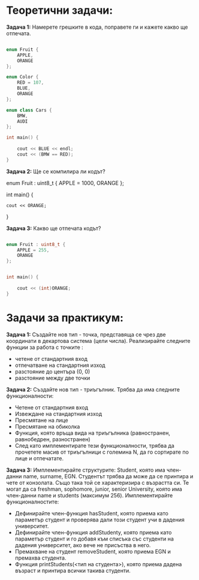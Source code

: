 # Теоретични задачи:

**Задача 1:** Намерете грешките в кода, поправете ги и кажете какво ще отпечата.
```c++

enum Fruit {
	APPLE,
	ORANGE
};

enum Color {
	RED = 107,
	BLUE,
	ORANGE
};

enum class Cars {
	BMW,
	AUDI
};

int main() {
    
	cout << BLUE << endl;
	cout << (BMW == RED);
}

```
**Задача 2:** Ще се компилира ли кодът?

enum Fruit : uint8_t {
	APPLE = 1000,
	ORANGE
};


int main() {
    
	cout << ORANGE;
}
 
**Задача 3:** Какво ще отпечата кодът?


```c++

enum Fruit : uint8_t {
	APPLE = 255,
	ORANGE
};


int main() {
    
	cout << (int)ORANGE;
}

```

# Задачи за практикум:

**Задача 1:** Създайте нов тип - точка, представяща се чрез две координати в декартова система (цели числа). Реализирайте следните функции за работа с точките : 
- четене от стандартния вход
- отпечатване на стандартния изход 
- разстояние до центъра (0, 0) 
- разстояние между две точки


**Задача 2:** Създайте нов тип - триъгълник. Трябва да има следните функционалности:
- Четене от стандартния вход
- Извеждане на стандартния изход
- Пресмятане на лице
- Пресмятане на обиколка
- Функция, която връща вида на триъгълника (равностранен, равнобедрен, разностранен)
- След като имплементирате тези функционалности, трябва да прочетете масив от триъгълници с големина N,
да го сортирате по лице и отпечатате.


**Задача 3:** Имплементирайте структурите:
Student, която има член-данни name, surname, EGN. Студентът трябва да може да се принтира и чете от конзолата. Също така той се характеризира с възрастта си. Те могат да са freshman, sophomore, junior, senior
University, която има член-данни name и students (максимум 256).
Имплементирайте функционалностите:
- Дефинирайте член-функция hasStudent, която приема като параметър студент и проверява дали този студент учи в дадения университет.
- Дефинирайте член-функция addStudenty, която приема като параметър студент и го добавя към списъка със студенти на дадения университет, ако вече не присъства в него.
- Премахване на студент removeStudent, която приема EGN и премахва студента.
- Функция printStudents(<тип на студента>), която приема дадена възраст и принтира всички такива студенти.

